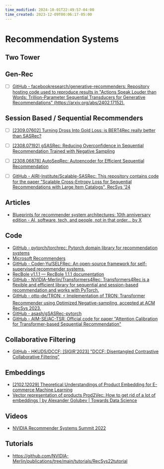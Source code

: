 ```yaml
---
time_modified: 2024-10-01T22:49:57-04:00
time_created: 2023-12-09T00:06:17-05:00
---
```

# Recommendation Systems


## Two Tower


## Gen-Rec
- [ ] [GitHub - facebookresearch/generative-recommenders: Repository hosting code used to reproduce results in "Actions Speak Louder than Words: Trillion-Parameter Sequential Transducers for Generative Recommendations" (https://arxiv.org/abs/2402.17152).](https://github.com/facebookresearch/generative-recommenders)

## Session Based / Sequential Recommenders
- [ ] [[2309.07602] Turning Dross Into Gold Loss: is BERT4Rec really better than SASRec?](https://arxiv.org/abs/2309.07602)

- [ ] [[2308.07192] gSASRec: Reducing Overconfidence in Sequential Recommendation Trained with Negative Sampling](https://arxiv.org/abs/2308.07192)
- [ ] [[2308.06878] AutoSeqRec: Autoencoder for Efficient Sequential Recommendation](https://arxiv.org/abs/2308.06878)
- [ ] [GitHub - AIRI-Institute/Scalable-SASRec: This repository contains code for the paper "Scalable Cross-Entropy Loss for Sequential Recommendations with Large Item Catalogs", RecSys '24](https://github.com/AIRI-Institute/Scalable-SASRec)


## Articles

- [Blueprints for recommender system architectures: 10th anniversary edition - AI, software, tech, and people, not in that order… by X](https://amatriain.net/blog/RecsysArchitectures)


## Code

- [GitHub - pytorch/torchrec: Pytorch domain library for recommendation systems](https://github.com/pytorch/torchrec)
- [Microsoft Recommenders](https://github.com/microsoft/recommenders)
- [GitHub - Coder-Yu/SELFRec: An open-source framework for self-supervised recommender systems.](https://github.com/Coder-Yu/SELFRec)
- [RecBole v1.1.1 — RecBole 1.1.1 documentation](https://recbole.io/docs/index.html)
- [GitHub - NVIDIA-Merlin/Transformers4Rec: Transformers4Rec is a flexible and efficient library for sequential and session-based recommendation and works with PyTorch.](https://github.com/NVIDIA-Merlin/Transformers4Rec/)
- [GitHub - otto-de/TRON: ⚡️ Implementation of TRON: Transformer Recommender using Optimized Negative-sampling, accepted at ACM RecSys 2023.](https://github.com/otto-de/TRON)
- [GitHub - asash/gSASRec-pytorch](https://github.com/asash/gSASRec-pytorch)
- [GitHub - AIM-SE/AC-TSR: Official code for paper "Attention Calibration for Transformer-based Sequential Recommendation"](https://github.com/AIM-SE/AC-TSR)


## Collaborative Filtering
- [GitHub - HKUDS/DCCF: [SIGIR'2023] "DCCF: Disentangled Contrastive Collaborative Filtering"](https://github.com/HKUDS/DCCF)

## Embeddings

- [[2102.12029] Theoretical Understandings of Product Embedding for E-commerce Machine Learning](https://arxiv.org/abs/2102.12029)
- [Vector representation of products Prod2Vec: How to get rid of a lot of embeddings | by Alexander Golubev | Towards Data Science](https://towardsdatascience.com/vector-representation-of-products-prod2vec-how-to-get-rid-of-a-lot-of-embeddings-26265361457c)

## Videos

- [NVIDIA Recommender Systems Summit 2022](https://www.youtube.com/watch?v=9rouLchcC0k)


## Tutorials

- https://github.com/NVIDIA-Merlin/publications/tree/main/tutorials/RecSys22tutorial